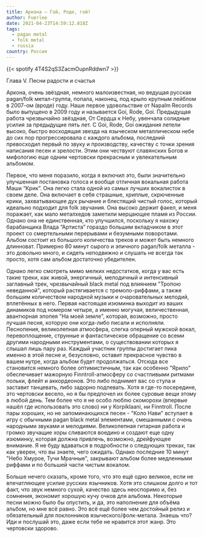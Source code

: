 ```yaml
---
title: Аркона — Гой, Роде, гой!
author: Fuerlee
date: 2021-04-23T14:59:12.818Z
tags:
  - pagan metal
  - folk metal
  - russia
country: Россия
---
```

{{< spotify 4T4S2qS3ZacmOupnRddwn7 >}}

Глава V. Песни радости и счастья

Аркона, очень звёздная, немного малоизвестная, но ведущая русская pagan/folk метал-группа, попала, наконец, под крыло крупным лейблом в 2007-ом (вроде) году. Наше первое удовольствие от Napalm Records было выпущено в 2009 году и называется Goi, Rode, Goi. Предыдущая работа чрезвычайно звёздная, От Сердца к Небу, увенчала солидные усилия за предыдущие пять лет. С Goi, Rode, Goi ожидания летели высоко, быстро восходящая звезда на языческом металлическом небе до сих пор прогрессировала с каждого альбома, последний превосходил первый по звуку и производству, качеству с точки зрения написания песен и зрелости. Этим они чествуют славянских Богов и мифологию еще одним чертовски прекрасным и увлекательным альбомом.

Первое, что меня поразило, когда я включил это, были значительно улучшенная постановка голоса и вообще отличная вокальная работа Маши “Крик”. Она легко стала одной из самых лучших вокалисток в своем деле. Она включает в себя страшные, хриплые, скрюченные крики, захватывающее дух рычание и блестящий чистый голос, который идеально подходит для folk звучания. Она высоко держит факел, и меня поражает, как мало металхедов заметили мерцающее пламя из России. Однако она не единственная, кто улучшился, поскольку я нахожу барабанщика Влада “Артиста” гораздо большим вкладчиком в этот проект со смертельными перерывами и безумными поворотами. Альбом состоит из большого количества треков и может быть немного длинноват. Примерно 80 минут сырого и эпичного pagan/folk металла - это довольно много, и сидеть неподвижно и слушать не всегда так просто, хотя сам альбом достаточно убедителен.

Однако легко смотреть мимо мелких недостатков, когда у вас есть такие треки, как живой, энергичный, мелодичный и интенсивный заглавный трек, чрезвычайный black metal под влиянием "Тропою неведанной", который растягивается с тремоло-риффами, а также большим количеством народной музыки и очаровательных мелодий, вплетённых в него. Первая настоящая изюминка выходит из ваших динамиков под номером четыре, а именно могучая, величественная, авантюрная эпопея "На моей земле", которая, возможно, просто лучшая песня, которую они когда-либо писали и исполняли. Песнопения, великолепная атмосфера, слегка оперный мужской вокал, перевоплощение, струнные и фантастическое обращение со всеми другими народными инструментами, о существовании которых я слышал лишь пару раз. Каждый участник группы достигает пика именно в этой песне и, безусловно, оставит прекрасное чувство в вашем нутре, когда альбом будет продолжаться. Отсюда все становится немного более оптимистичным, так как особенно "Ярило" обеспечивает мажорную Finntroll-атмосферу со счастливыми ритмами польки, флейт и аккордеонов. Это либо поднимет вас со стула и заставит танцевать, либо задорно подпевать. Хотя я где-то посередине, это чертовски весело, но я бы предпочел их более суровые вещи этому в любой день. Тем более что я не особо люблю скоморохи (впервые нашёл где использовать это слово) ни у Korpiklaani, ни Finntroll. После пары хороших, но не запоминающихся песен - "Коло Нави" вступает в игру с обычными pagan black metal элементами, смешанными с очень народными звуками и мелодиями. Великолепная гитарная работа и громко звучащие хоры сливаются воедино и создают еще одну изюминку, которая должна привлечь, возможно, дрейфующее внимание. Я не буду вдаваться в подробности о следующих треках, так как уверен, что вы знаете, чего ожидать. Однако последние 10 минут "Небо Хмурое, Тучи Мрачные", закрывают альбом более медленными риффами и по большей части чистым вокалом.

Больше нечего сказать, кроме того, что это ещё одно великое, если не впечатляющее усилие русских язычников. Хотя это слишком долго и тот факт, что звук немного сухой, качество здесь неоспоримо и, без сомнения, экономит хорошую кучу очков для альбома. Некоторые песни можно было бы опустить, и да, это наполнение для объёма альбом, но мне всё равно. Это всё ещё более чем достойный релиз и обязательный для поклонников языческого/фолк-метала. Знаешь что? Иди и послушай это, даже если тебе не нравится этот жанр. Это чертовски здорово.